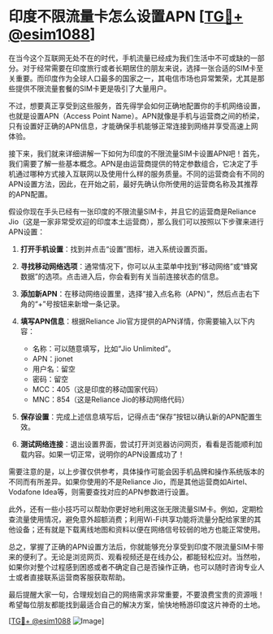 # 印度不限流量卡怎么设置APN [[TG💪+ @esim1088](https://t.me/s/esim1088)]

在当今这个互联网无处不在的时代，手机流量已经成为我们生活中不可或缺的一部分。对于经常需要在印度旅行或者长期居住的朋友来说，选择一张合适的SIM卡至关重要。而印度作为全球人口最多的国家之一，其电信市场也异常繁荣，尤其是那些提供不限流量套餐的SIM卡更是吸引了大量用户。

不过，想要真正享受到这些服务，首先得学会如何正确地配置你的手机网络设置，也就是设置APN（Access Point Name）。APN就像是手机与运营商之间的桥梁，只有设置好正确的APN信息，才能确保手机能够正常连接到网络并享受高速上网体验。

接下来，我们就来详细讲解一下如何为印度的不限流量SIM卡设置APN吧！首先，我们需要了解一些基本概念。APN是由运营商提供的特定参数组合，它决定了手机通过哪种方式接入互联网以及使用什么样的服务质量。不同的运营商会有不同的APN设置方法，因此，在开始之前，最好先确认你所使用的运营商名称及其推荐的APN配置。

假设你现在手头已经有一张印度的不限流量SIM卡，并且它的运营商是Reliance Jio（这是一家非常受欢迎的印度本土运营商），那么我们可以按照以下步骤来进行APN设置：

1. **打开手机设置**：找到并点击“设置”图标，进入系统设置页面。
   
2. **寻找移动网络选项**：通常情况下，你可以从主菜单中找到“移动网络”或“蜂窝数据”的选项。点击进入后，你会看到有关当前连接状态的信息。

3. **添加新APN**：在移动网络设置里，选择“接入点名称（APN）”，然后点击右下角的“+”号按钮来新增一条记录。

4. **填写APN信息**：根据Reliance Jio官方提供的APN详情，你需要输入以下内容：
   - 名称：可以随意填写，比如“Jio Unlimited”。
   - APN：jionet
   - 用户名：留空
   - 密码：留空
   - MCC：405（这是印度的移动国家代码）
   - MNC：854（这是Reliance Jio的移动网络代码）

5. **保存设置**：完成上述信息填写后，记得点击“保存”按钮以确认新的APN配置生效。

6. **测试网络连接**：退出设置界面，尝试打开浏览器访问网页，看看是否能顺利加载内容。如果一切正常，说明你的APN设置成功了！

需要注意的是，以上步骤仅供参考，具体操作可能会因手机品牌和操作系统版本的不同而有所差异。如果你使用的不是Reliance Jio，而是其他运营商如Airtel、Vodafone Idea等，则需要查找对应的APN参数进行设置。

此外，还有一些小技巧可以帮助你更好地利用这张无限流量SIM卡。例如，定期检查流量使用情况，避免意外超额消费；利用Wi-Fi共享功能将流量分配给家里的其他设备；还有就是下载离线地图和资料以便在网络信号较弱的地方也能正常使用。

总之，掌握了正确的APN设置方法后，你就能够充分享受到印度不限流量SIM卡带来的便利了。无论是浏览网页、观看视频还是在线办公，都能轻松应对。当然啦，如果你对整个过程感到困惑或者不确定自己是否操作正确，也可以随时咨询专业人士或者直接联系运营商客服获取帮助。

最后提醒大家一句，合理规划自己的网络需求非常重要，不要浪费宝贵的资源哦！希望每位朋友都能找到最适合自己的解决方案，愉快地畅游印度这片神奇的土地。

[[TG💪+ @esim1088](https://t.me/s/esim1088) ![Image](https://i.postimg.cc/4NQfJmqS/Snipaste-2025-05-13-00-14-12.png)]